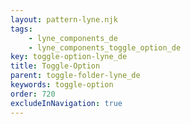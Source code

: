 ```yaml
---
layout: pattern-lyne.njk
tags: 
    - lyne_components_de
    - lyne_components_toggle_option_de
key: toggle-option-lyne_de
title: Toggle-Option
parent: toggle-folder-lyne_de
keywords: toggle-option
order: 720
excludeInNavigation: true
---
```

